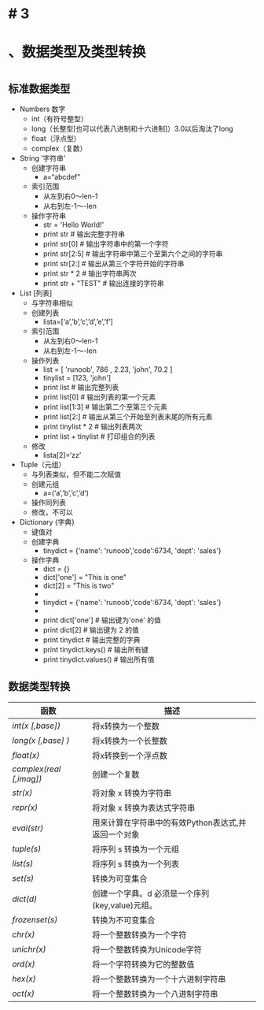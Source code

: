 # # 3
# 、数据类型及类型转换
# 

## 标准数据类型

* Numbers 数字 
	* int（有符号整型）
	* long（长整型[也可以代表八进制和十六进制]）3.0以后淘汰了long
	* float（浮点型）
	* complex（复数）
* String ’字符串’
	* 创建字符串
		* a=“abcdef”
	* 索引范围
		* 从左到右0～len-1
		* 从右到左-1～-len
	* 操作字符串 
		* str = 'Hello World!' 
		* print str           # 输出完整字符串
		* print str[0]        # 输出字符串中的第一个字符
		* print str[2:5]      # 输出字符串中第三个至第六个之间的字符串
		* print str[2:]       # 输出从第三个字符开始的字符串
		* print str * 2       # 输出字符串两次
		* print str + "TEST"  # 输出连接的字符串
* List [列表]
	* 与字符串相似
	* 创建列表
		* lista=[‘a’,’b’,’c’,’d’,’e’,’f’]
	* 索引范围
		* 从左到右0～len-1
		* 从右到左-1～-len
	* 操作列表
		* list = [ 'runoob', 786 , 2.23, 'john', 70.2 ]
		* tinylist = [123, 'john']
		* print list               # 输出完整列表
		* print list[0]            # 输出列表的第一个元素
		* print list[1:3]          # 输出第二个至第三个元素 
		* print list[2:]           # 输出从第三个开始至列表末尾的所有元素
		* print tinylist * 2       # 输出列表两次
		* print list + tinylist    # 打印组合的列表
	* 修改
		* lista[2]=‘zz’
* Tuple（元组）
	* 与列表类似，但不能二次赋值
	* 创建元组
		* a=(‘a’,’b’,’c’,’d’)
	* 操作同列表
	* 修改，不可以
* Dictionary {字典}
	* 键值对
	* 创建字典
		* tinydict = {'name': 'runoob','code':6734, 'dept': 'sales'}
	* 操作字典
		* dict = {}
		* dict['one'] = "This is one"
		* dict[2] = "This is two"
		*  
		* tinydict = {'name': 'runoob','code':6734, 'dept': 'sales'}
		*  
		* print dict['one']          # 输出键为'one' 的值
		* print dict[2]              # 输出键为 2 的值
		* print tinydict             # 输出完整的字典
		* print tinydict.keys()      # 输出所有键
		* print tinydict.values()    # 输出所有值

## 数据类型转换

|  **函数** | **描述** |
|-----|-----|
|  _int(x [,base])_ | 将x转换为一个整数 |
|  _long(x [,base] )_ | 将x转换为一个长整数 |
|  _float(x)_ | 将x转换到一个浮点数 |
|  _complex(real [,imag])_ | 创建一个复数 |
|  _str(x)_ | 将对象 x 转换为字符串 |
|  _repr(x)_ | 将对象 x 转换为表达式字符串 |
|  _eval(str)_ | 用来计算在字符串中的有效Python表达式,并返回一个对象 |
|  _tuple(s)_ | 将序列 s 转换为一个元组 |
|  _list(s)_ | 将序列 s 转换为一个列表 |
|  _set(s)_ | 转换为可变集合 |
|  _dict(d)_ | 创建一个字典。d 必须是一个序列 (key,value)元组。 |
|  _frozenset(s)_ | 转换为不可变集合 |
|  _chr(x)_ | 将一个整数转换为一个字符 |
|  _unichr(x)_ | 将一个整数转换为Unicode字符 |
|  _ord(x)_ | 将一个字符转换为它的整数值 |
|  _hex(x)_ | 将一个整数转换为一个十六进制字符串 |
|  _oct(x)_ | 将一个整数转换为一个八进制字符串 |

